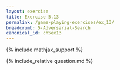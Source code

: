 ```yaml
---
layout: exercise
title: Exercise 5.13
permalink: /game-playing-exercises/ex_13/
breadcrumb: 5-Adversarial-Search
canonical_id: ch5ex13
---
```


{% include mathjax_support %}
<div id="hiddden">{% include_relative question.md %}</div>